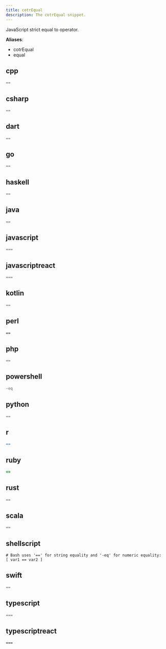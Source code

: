 ```yaml
---
title: cotrEqual
description: The cotrEqual snippet.
---
```


JavaScript strict equal to operator.

**Aliases**:
- cotrEqual
- equal

## cpp
```cpp
==
```

## csharp
```csharp
==
```

## dart
```dart
==
```

## go
```go
==
```

## haskell
```haskell
==
```

## java
```java
==
```

## javascript
```javascript
===
```

## javascriptreact
```javascriptreact
===
```

## kotlin
```kotlin
==
```

## perl
```perl
==
```

## php
```php
==
```

## powershell
```powershell
-eq
```

## python
```python
==
```

## r
```r
==
```

## ruby
```ruby
==
```

## rust
```rust
==
```

## scala
```scala
==
```

## shellscript
```shellscript
# Bash uses '==' for string equality and '-eq' for numeric equality:
[ var1 == var2 ]
```

## swift
```swift
==
```

## typescript
```typescript
===
```

## typescriptreact
```typescriptreact
===
```

